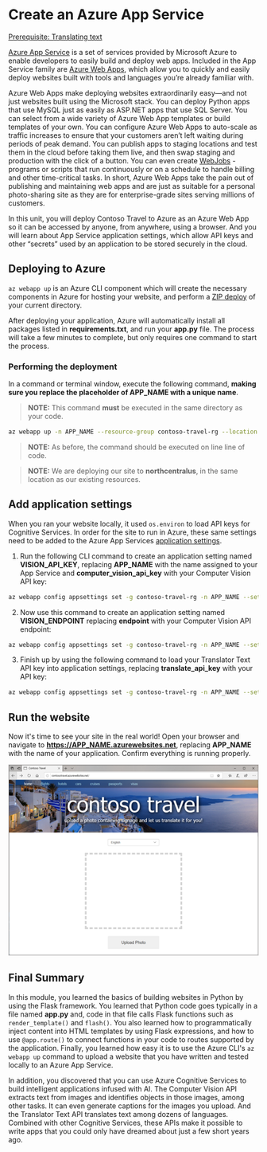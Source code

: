 # Create an Azure App Service

[Prerequisite: Translating text](./translator.md)

[Azure App Service](https://azure.microsoft.com/en-us/documentation/articles/app-service-value-prop-what-is/) is a set of services provided by Microsoft Azure to enable developers to easily build and deploy web apps. Included in the App Service family are [Azure Web Apps](https://azure.microsoft.com/en-us/documentation/articles/app-service-web-overview/), which allow you to quickly and easily deploy websites built with tools and languages you’re already familiar with.

Azure Web Apps make deploying websites extraordinarily easy—and not just websites built using the Microsoft stack. You can deploy Python apps that use MySQL just as easily as ASP.NET apps that use SQL Server. You can select from a wide variety of Azure Web App templates or build templates of your own. You can configure Azure Web Apps to auto-scale as traffic increases to ensure that your customers aren’t left waiting during periods of peak demand. You can publish apps to staging locations and test them in the cloud before taking them live, and then swap staging and production with the click of a button. You can even create [WebJobs](https://docs.microsoft.com/azure/app-service/webjobs-create) - programs or scripts that run continuously or on a schedule to handle billing and other time-critical tasks. In short, Azure Web Apps take the pain out of publishing and maintaining web apps and are just as suitable for a personal photo-sharing site as they are for enterprise-grade sites serving millions of customers.

In this unit, you will deploy Contoso Travel to Azure as an Azure Web App so it can be accessed by anyone, from anywhere, using a browser. And you will learn about App Service application settings, which allow API keys and other “secrets” used by an application to be stored securely in the cloud.

## Deploying to Azure

`az webapp up` is an Azure CLI component which will create the necessary components in Azure for hosting your website, and perform a [ZIP deploy](https://docs.microsoft.com/en-us/azure/app-service/deploy-zip) of your current directory.

After deploying your application, Azure will automatically install all packages listed in **requirements.txt**, and run your **app.py** file. The process will take a few minutes to complete, but only requires one command to start the process.

### Performing the deployment

In a command or terminal window, execute the following command, **making sure you replace the placeholder of APP_NAME with a unique name**.

> **NOTE:** This command **must** be executed in the same directory as your code.

``` bash
az webapp up -n APP_NAME --resource-group contoso-travel-rg --location northcentralus
```

> **NOTE:** As before, the command should be executed on line line of code.

> **NOTE:** We are deploying our site to **northcentralus**, in the same location as our existing resources.

## Add application settings

When you ran your website locally, it used `os.environ` to load API keys for Cognitive Services. In order for the site to run in Azure, these same settings need to be added to the Azure App Services [application settings](https://docs.microsoft.com/azure/app-service/configure-common).

1. Run the following CLI command to create an application setting named **VISION_API_KEY**, replacing **APP_NAME** with the name assigned to your App Service and **computer_vision_api_key** with your Computer Vision API key:

``` bash
az webapp config appsettings set -g contoso-travel-rg -n APP_NAME --settings VISION_KEY=computer_vision_api_key
```

2. Now use this command to create an application setting named **VISION_ENDPOINT** replacing **endpoint** with your Computer Vision API endpoint:

``` bash
az webapp config appsettings set -g contoso-travel-rg -n APP_NAME --settings VISION_ENDPOINT=endpoint
```

3. Finish up by using the following command to load your Translator Text API key into application settings, replacing **translate_api_key** with your API key:

``` bash
az webapp config appsettings set -g contoso-travel-rg -n APP_NAME --settings TRANSLATE_API_KEY=translate_api_key
```

## Run the website

Now it's time to see your site in the real world! Open your browser and navigate to **https://APP_NAME.azurewebsites.net**, replacing **APP_NAME** with the name of your application. Confirm everything is running properly.

![Screenshot of application deployed](../images/vision_deployed.png)

## Final Summary

In this module, you learned the basics of building websites in Python by using the Flask framework. You learned that Python code goes typically in a file named **app.py** and, code in that file calls Flask functions such as `render_template()` and `flash()`. You also learned how to programmatically inject content into HTML templates by using Flask expressions, and how to use `@app.route()` to connect functions in your code to routes supported by the application. Finally, you learned how easy it is to use the Azure CLI's `az webapp up` command to upload a website that you have written and tested locally to an Azure App Service.

In addition, you discovered that you can use Azure Cognitive Services to build intelligent applications infused with AI. The Computer Vision API extracts text from images and identifies objects in those images, among other tasks. It can even generate captions for the images you upload. And the Translator Text API translates text among dozens of languages. Combined with other Cognitive Services, these APIs make it possible to write apps that you could only have dreamed about just a few short years ago.
